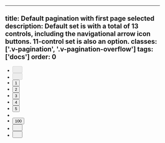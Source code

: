 <!--
 *              © 2025 Visa
 *
 * Licensed under the Apache License, Version 2.0 (the "License");
 * you may not use this file except in compliance with the License.
 * You may obtain a copy of the License at
 *
 *         http://www.apache.org/licenses/LICENSE-2.0
 *
 * Unless required by applicable law or agreed to in writing, software
 * distributed under the License is distributed on an "AS IS" BASIS,
 * WITHOUT WARRANTIES OR CONDITIONS OF ANY KIND, either express or implied.
 * See the License for the specific language governing permissions and
 * limitations under the License.
 *
 -->
---
title: Default pagination with first page selected
description: Default set is with a total of 13 controls, including the navigational arrow icon buttons. 11-control set is also an option.
classes: ['.v-pagination', '.v-pagination-overflow']
tags: ['docs']
order: 0
---

<nav aria-label="1 digit pagination" role="navigation">
  <ul class="v-pagination v-flex v-flex-row v-align-items-center v-gap-4">
    <li class="v-mobile-container-hide">
      <button aria-label="Go to first page" class="v-button v-button-icon v-button-small v-button-tertiary v-mobile-container-hide" disabled="" type="button">
        <svg class="v-icon v-icon-visa v-icon-tiny v-icon-arrow-start" height="16" viewbox="0 0 16 16" width="16">
          <use href="#visa-arrow-start-tiny">
          </use>
        </svg>
      </button>
    </li>
    <li>
      <button aria-label="Go to previous page" class="v-button v-button-icon v-button-small v-button-tertiary" disabled="" type="button">
        <svg class="v-icon v-icon-visa v-icon-tiny v-icon-chevron-left" height="16" viewbox="0 0 16 16" width="16">
          <use href="#visa-chevron-left-tiny">
          </use>
        </svg>
      </button>
    </li>
    <li>
      <button aria-current="true" aria-label="Page 1" class="v-button v-button-tertiary" type="button">
        1
      </button>
    </li>
    <li>
      <button aria-label="Page 2" class="v-button v-button-tertiary" type="button">
        2
      </button>
    </li>
    <li>
      <button aria-label="Page 3" class="v-button v-button-tertiary" type="button">
        3
      </button>
    </li>
    <li class="v-mobile-container-hide">
      <button aria-label="Page 4" class="v-button v-button-tertiary" type="button">
        4
      </button>
    </li>
    <li class="v-mobile-container-hide">
      <button aria-label="Page 5" class="v-button v-button-tertiary" type="button">
        5
      </button>
    </li>
    <li class="v-flex v-align-items-center v-pagination-overflow v-mobile-container-hide">
      <svg class="v-icon v-icon-visa v-icon-tiny v-icon-option-horizontal" height="16" viewbox="0 0 16 16" width="16">
        <use href="#visa-option-horizontal-tiny">
        </use>
      </svg>
    </li>
    <li class="v-mobile-container-hide">
      <button aria-label="Page 100" class="v-button v-button-tertiary" type="button">
        100
      </button>
    </li>
    <li>
      <button aria-label="Go to next page" class="v-button v-button-icon v-button-small v-button-tertiary" type="button">
        <svg class="v-icon v-icon-visa v-icon-tiny v-icon-chevron-right" height="16" viewbox="0 0 16 16" width="16">
          <use href="#visa-chevron-right-tiny">
          </use>
        </svg>
      </button>
    </li>
    <li class="v-mobile-container-hide">
      <button aria-label="Go to last page" class="v-button v-button-icon v-button-small v-button-tertiary v-mobile-container-hide" type="button">
        <svg class="v-icon v-icon-visa v-icon-tiny v-icon-arrow-end" height="16" viewbox="0 0 16 16" width="16">
          <use href="#visa-arrow-end-tiny">
          </use>
        </svg>
      </button>
    </li>
  </ul>
</nav>
